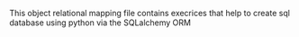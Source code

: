 This object relational mapping file contains execrices that help to create sql database using
python via the SQLalchemy ORM